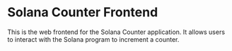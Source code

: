 # Solana Counter Frontend

This is the web frontend for the Solana Counter application. It allows users to interact with the Solana program to increment a counter.
